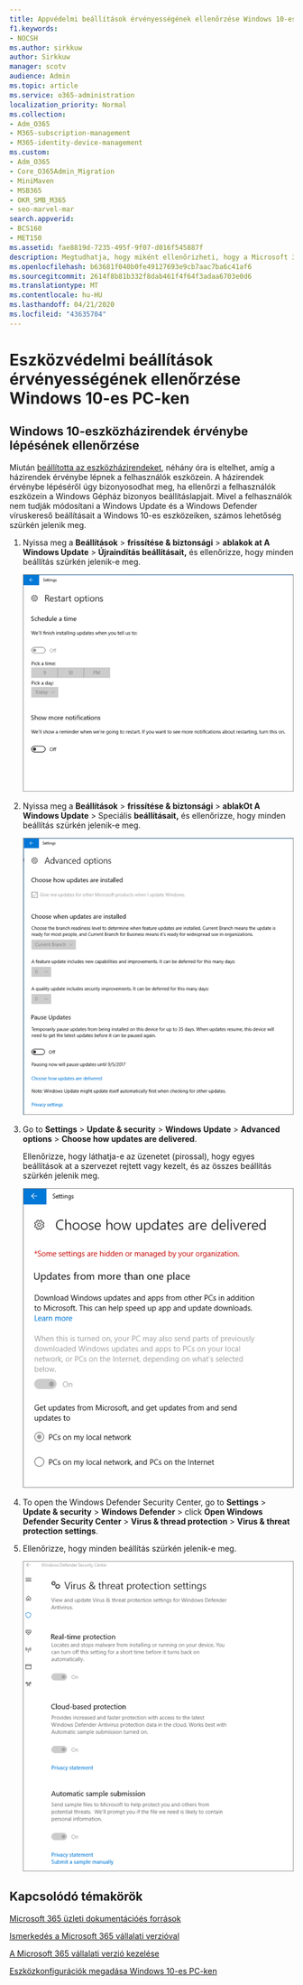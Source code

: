 ```yaml
---
title: Appvédelmi beállítások érvényességének ellenőrzése Windows 10-es PC-ken
f1.keywords:
- NOCSH
ms.author: sirkkuw
author: Sirkkuw
manager: scotv
audience: Admin
ms.topic: article
ms.service: o365-administration
localization_priority: Normal
ms.collection:
- Adm_O365
- M365-subscription-management
- M365-identity-device-management
ms.custom:
- Adm_O365
- Core_O365Admin_Migration
- MiniMaven
- MSB365
- OKR_SMB_M365
- seo-marvel-mar
search.appverid:
- BCS160
- MET150
ms.assetid: fae8819d-7235-495f-9f07-d016f545887f
description: Megtudhatja, hogy miként ellenőrizheti, hogy a Microsoft 365 vállalati verziós alkalmazások védelmére vonatkozó beállítások érvénybe léptek-e a felhasználók Windows 10-es eszközein.
ms.openlocfilehash: b63681f040b0fe49127693e9cb7aac7ba6c41af6
ms.sourcegitcommit: 2614f8b81b332f8dab461f4f64f3adaa6703e0d6
ms.translationtype: MT
ms.contentlocale: hu-HU
ms.lasthandoff: 04/21/2020
ms.locfileid: "43635704"
---
```

# <a name="validate-device-protection-settings-on-windows-10-pcs"></a>Eszközvédelmi beállítások érvényességének ellenőrzése Windows 10-es PC-ken

## <a name="verify-that-windows-10-device-policies-are-set"></a>Windows 10-eszközházirendek érvénybe lépésének ellenőrzése

Miután [beállította az eszközházirendeket](protection-settings-for-windows-10-pcs.md), néhány óra is eltelhet, amíg a házirendek érvénybe lépnek a felhasználók eszközein. A házirendek érvénybe lépéséről úgy bizonyosodhat meg, ha ellenőrzi a felhasználók eszközein a Windows Gépház bizonyos beállításlapjait. Mivel a felhasználók nem tudják módosítani a Windows Update és a Windows Defender víruskereső beállításait a Windows 10-es eszközeiken, számos lehetőség szürkén jelenik meg.
  
1. Nyissa meg a **Beállítások** \> **frissítése &amp; biztonsági** \> **ablakok at A Windows Update** \> **Újraindítás beállításait,** és ellenőrizze, hogy minden beállítás szürkén jelenik-e meg. 
    
    ![Az újraindítás imbusza szürkén jelenik meg.](../media/31308da9-18b0-47c5-bbf6-d5fa6747c376.png)
  
2. Nyissa meg a **Beállítások** \> **frissítése &amp; biztonsági** \> **ablakOt A Windows Update** \> Speciális **beállításait,** és ellenőrizze, hogy minden beállítás szürkén jelenik-e meg. 
    
    ![A Windows Speciális frissítések beállításai szürkén jelennek meg.](../media/049cf281-d503-4be9-898b-c0a3286c7fc2.png)
  
3. Go to **Settings** \> **Update &amp; security** \> **Windows Update** \> **Advanced options** \> **Choose how updates are delivered**.
    
    Ellenőrizze, hogy láthatja-e az üzenetet (pirossal), hogy egyes beállítások at a szervezet rejtett vagy kezelt, és az összes beállítás szürkén jelenik meg.
    
    ![Choose how updates are delivered page indicates settings are hidden or managed by your organization.](../media/6b3e37c5-da41-4afd-9983-b4f406216b59.png)
  
4. To open the Windows Defender Security Center, go to **Settings** \> **Update &amp; security** \> **Windows Defender** \> click **Open Windows Defender Security Center** \> **Virus &amp; thread protection** \> **Virus &amp; threat protection settings**. 
    
5. Ellenőrizze, hogy minden beállítás szürkén jelenik-e meg. 
    
    ![A vírus- és veszélyforrások elleni védelem beállításai szürkén jelennek meg.](../media/9ca68d40-a5d9-49d7-92a4-c581688b5926.png)
  
## <a name="related-topics"></a>Kapcsolódó témakörök

[Microsoft 365 üzleti dokumentációés források](https://go.microsoft.com/fwlink/p/?linkid=853701)
  
[Ismerkedés a Microsoft 365 vállalati verzióval](microsoft-365-business-overview.md)
  
[A Microsoft 365 vállalati verzió kezelése](manage.md)
  
[Eszközkonfigurációk megadása Windows 10-es PC-ken](protection-settings-for-windows-10-pcs.md)
  

